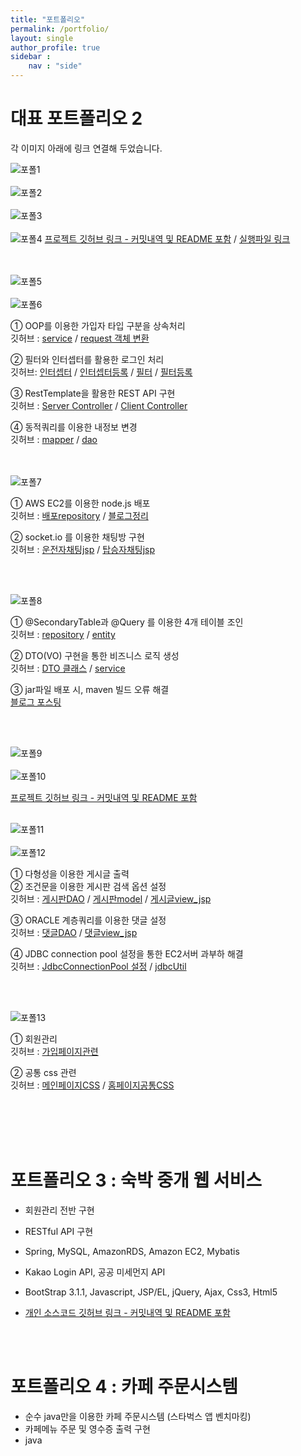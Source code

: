 ```yaml
---
title: "포트폴리오"
permalink: /portfolio/
layout: single
author_profile: true
sidebar : 
    nav : "side"
---
```



# 대표 포트폴리오 2
각 이미지 아래에 링크 연결해 두었습니다.

![포폴1](https://mand2.github.io/assets/images/portfolio/1.PNG)<br><br>
![포폴2](https://mand2.github.io/assets/images/portfolio/2.PNG)<br><br>
![포폴3](https://mand2.github.io/assets/images/portfolio/3.PNG)<br><br>
![포폴4](https://mand2.github.io/assets/images/portfolio/4.PNG)
[프로젝트 깃허브 링크 - 커밋내역 및 README 포함](https://github.com/mand2/y-car-project)    /     [실행파일 링크](http://13.125.252.85:8080/driver)

<br><br>
![포폴5](https://mand2.github.io/assets/images/portfolio/5.PNG)<br><br>
![포폴6](https://mand2.github.io/assets/images/portfolio/6.PNG)

① OOP를 이용한 가입자 타입 구분을 상속처리   
깃허브 : [service](https://github.com/mand2/y-car-project/blob/master/Final_Ycar_Server/src/main/java/com/ycar/server/driver/service/JoinService.java)    /    [request 객체 변환](https://github.com/mand2/y-car-project/blob/master/Final_Ycar_Server/src/main/java/com/ycar/server/driver/model/DriverInfo.java)

② 필터와 인터셉터를 활용한 로그인 처리   
깃허브: [인터셉터](https://github.com/mand2/y-car-project/blob/master/Final_Ycar_Client_Driver/src/main/java/com/ycar/driver/client/interceptor/DriverInterceptor.java)    /    [인터셉터등록](https://github.com/mand2/y-car-project/blob/master/Final_Ycar_Client_Driver/src/main/webapp/WEB-INF/spring/appServlet/servlet-context.xml)    /    [필터](https://github.com/mand2/y-car-project/blob/master/Final_Ycar_Client_Driver/src/main/java/com/ycar/driver/client/filter/DriverLoginFilter.java)    /    [필터등록](https://github.com/mand2/y-car-project/blob/master/Final_Ycar_Client_Driver/src/main/webapp/WEB-INF/web.xml)

③ RestTemplate을 활용한 REST API 구현  
깃허브 : [Server Controller](https://github.com/mand2/y-car-project/tree/master/Final_Ycar_Server/src/main/java/com/ycar/server/driver/controller)    /    [Client Controller](https://github.com/mand2/y-car-project/tree/master/Final_Ycar_Client_Driver/src/main/java/com/ycar/driver/client/controller)

④ 동적쿼리를 이용한 내정보 변경   
깃허브 : [mapper](https://github.com/mand2/y-car-project/blob/master/Final_Ycar_Server/src/main/webapp/WEB-INF/mappers/driverMapper.xml)    /    [dao](https://github.com/mand2/y-car-project/blob/master/Final_Ycar_Server/src/main/java/com/ycar/server/driver/dao/DriverDao.java)

<br><br>
![포폴7](https://mand2.github.io/assets/images/portfolio/7.PNG)

① AWS EC2를 이용한 node.js 배포  
깃허브 : [배포repository](https://github.com/mand2/ycar_nodejs_aws_deploy/blob/master/server.js)    /    [블로그정리](https://mand2.github.io/node.js/3/)

② socket.io 를 이용한 채팅방 구현   
깃허브 : [운전자채팅jsp](https://github.com/mand2/y-car-project/blob/master/Final_Ycar_Client_Driver/src/main/webapp/driverCarpool/carpool2.jsp)    /    [탑승자채팅jsp](https://github.com/mand2/y-car-project/blob/master/Final_Ycar_Client_Passenger/Ycar_Client_Passenger/src/main/webapp/myCarpool2.jsp)



<br><br>

![포폴8](https://mand2.github.io/assets/images/portfolio/8.PNG)

① @SecondaryTable과 @Query 를 이용한 4개 테이블 조인   
깃허브 : [repository](https://github.com/mand2/y-car-project/blob/ny/YcarDriver_SpringBoot_Server2/src/main/java/com/ny/driver/repository/ReservRepository.java)    /    [entity](https://github.com/mand2/y-car-project/blob/ny/YcarDriver_SpringBoot_Server2/src/main/java/com/ny/driver/entity/ReservationEntity.java)

② DTO(VO) 구현을 통한 비즈니스 로직 생성    
깃허브 : [DTO 클래스](https://github.com/mand2/y-car-project/blob/ny/YcarDriver_SpringBoot_Server2/src/main/java/com/ny/driver/domain/ChatFriend.java)    /    [service](https://github.com/mand2/y-car-project/blob/ny/YcarDriver_SpringBoot_Server2/src/main/java/com/ny/driver/service/ChatService.java)

③ jar파일 배포 시, maven 빌드 오류 해결    
[블로그 포스팅](https://mand2.github.io/spring-boot/3/)

<br><br>

![포폴9](https://mand2.github.io/assets/images/portfolio/9.PNG)<br><br>
![포폴10](https://mand2.github.io/assets/images/portfolio/10.PNG)

[프로젝트 깃허브 링크 - 커밋내역 및 README 포함](https://github.com/mand2/sharehobby)
<br><br>

![포폴11](https://mand2.github.io/assets/images/portfolio/11.PNG)<br><br>
![포폴12](https://mand2.github.io/assets/images/portfolio/12.PNG)

① 다형성을 이용한 게시글 출력    
② 조건문을 이용한 게시판 검색 옵션 설정   
깃허브 : [게시판DAO](https://github.com/mand2/sharehobby/blob/master/sharehobby/src/sharehobby/dao/exhb/ExhibitionDao.java)    /    [게시판model](https://github.com/mand2/sharehobby/blob/master/sharehobby/src/sharehobby/model/exhb/BoardExhibition.java)    /    [게시글view_jsp](https://github.com/mand2/sharehobby/blob/master/sharehobby/WebContent/exhibit/detailReview.jsp)

③ ORACLE 계층쿼리를 이용한 댓글 설정    
깃허브 : [댓글DAO](https://github.com/mand2/sharehobby/blob/master/sharehobby/src/sharehobby/dao/exhb/ExhbCommentDao.java)    /    [댓글view_jsp](https://github.com/mand2/sharehobby/blob/4e077948fe/WebContent/exhibit/writeComment.jsp)

④ JDBC connection pool 설정을 통한 EC2서버 과부하 해결    
깃허브 : [JdbcConnectionPool 설정](https://github.com/mand2/sharehobby/blob/master/sharehobby/src/jdbc/DBCPInit.java)    /    [jdbcUtil](https://github.com/mand2/sharehobby/blob/master/sharehobby/src/jdbc/JdbcUtil.java)

<br><br>

![포폴13](https://mand2.github.io/assets/images/portfolio/13.PNG)

① 회원관리   
깃허브 : [가입페이지관련](https://github.com/mand2/sharehobby/tree/master/sharehobby/WebContent/home)

② 공통 css 관련   
깃허브 : [메인페이지CSS](https://github.com/mand2/sharehobby/blob/master/sharehobby/WebContent/css/main_css.css)    /    [홈페이지공통CSS](https://github.com/mand2/sharehobby/blob/master/sharehobby/WebContent/css/default_css.css)  

<br><br>
<br><br>


# 포트폴리오 3 : 숙박 중개 웹 서비스

* 회원관리 전반 구현
* RESTful API 구현
* Spring, MySQL, AmazonRDS, Amazon EC2, Mybatis
* Kakao Login API, 공공 미세먼지 API
* BootStrap 3.1.1, Javascript, JSP/EL, jQuery, Ajax, Css3, Html5



* [개인 소스코드 깃허브 링크 - 커밋내역 및 README 포함](https://github.com/kytsaaa6/Bitcamp/tree/ny)

<br><br>



# 포트폴리오 4 : 카페 주문시스템

* 순수 java만을 이용한 카페 주문시스템 (스타벅스 앱 벤치마킹)
* 카페메뉴 주문 및 영수증 출력 구현
* java





<br><br>​		